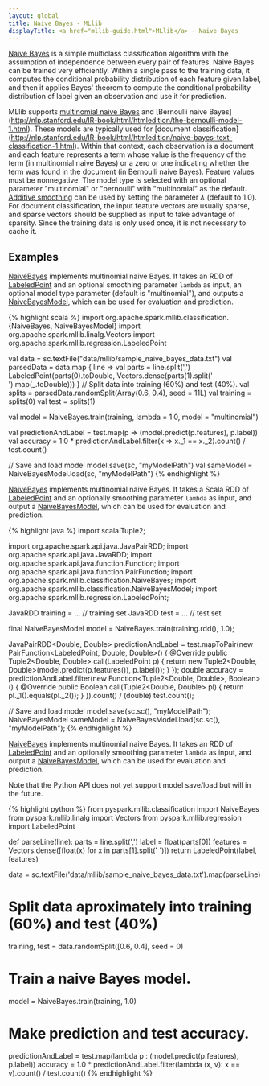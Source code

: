 ```yaml
---
layout: global
title: Naive Bayes - MLlib
displayTitle: <a href="mllib-guide.html">MLlib</a> - Naive Bayes
---
```


[Naive Bayes](http://en.wikipedia.org/wiki/Naive_Bayes_classifier) is a simple
multiclass classification algorithm with the assumption of independence between
every pair of features. Naive Bayes can be trained very efficiently. Within a
single pass to the training data, it computes the conditional probability
distribution of each feature given label, and then it applies Bayes' theorem to
compute the conditional probability distribution of label given an observation
and use it for prediction.

MLlib supports [multinomial naive
Bayes](http://en.wikipedia.org/wiki/Naive_Bayes_classifier#Multinomial_naive_Bayes)
and [Bernoulli naive Bayes] (http://nlp.stanford.edu/IR-book/html/htmledition/the-bernoulli-model-1.html).
These models are typically used for [document classification]
(http://nlp.stanford.edu/IR-book/html/htmledition/naive-bayes-text-classification-1.html).
Within that context, each observation is a document and each
feature represents a term whose value is the frequency of the term (in multinomial naive Bayes) or
a zero or one indicating whether the term was found in the document (in Bernoulli naive Bayes).
Feature values must be nonnegative. The model type is selected with an optional parameter
"multinomial" or "bernoulli" with "multinomial" as the default.
[Additive smoothing](http://en.wikipedia.org/wiki/Lidstone_smoothing) can be used by
setting the parameter $\lambda$ (default to $1.0$). For document classification, the input feature
vectors are usually sparse, and sparse vectors should be supplied as input to take advantage of
sparsity. Since the training data is only used once, it is not necessary to cache it.

## Examples

<div class="codetabs">
<div data-lang="scala" markdown="1">

[NaiveBayes](api/scala/index.html#org.apache.spark.mllib.classification.NaiveBayes$) implements
multinomial naive Bayes. It takes an RDD of
[LabeledPoint](api/scala/index.html#org.apache.spark.mllib.regression.LabeledPoint) and an optional
smoothing parameter `lambda` as input, an optional model type parameter (default is "multinomial"), and outputs a
[NaiveBayesModel](api/scala/index.html#org.apache.spark.mllib.classification.NaiveBayesModel), which
can be used for evaluation and prediction.

{% highlight scala %}
import org.apache.spark.mllib.classification.{NaiveBayes, NaiveBayesModel}
import org.apache.spark.mllib.linalg.Vectors
import org.apache.spark.mllib.regression.LabeledPoint

val data = sc.textFile("data/mllib/sample_naive_bayes_data.txt")
val parsedData = data.map { line =>
  val parts = line.split(',')
  LabeledPoint(parts(0).toDouble, Vectors.dense(parts(1).split(' ').map(_.toDouble)))
}
// Split data into training (60%) and test (40%).
val splits = parsedData.randomSplit(Array(0.6, 0.4), seed = 11L)
val training = splits(0)
val test = splits(1)

val model = NaiveBayes.train(training, lambda = 1.0, model = "multinomial")

val predictionAndLabel = test.map(p => (model.predict(p.features), p.label))
val accuracy = 1.0 * predictionAndLabel.filter(x => x._1 == x._2).count() / test.count()

// Save and load model
model.save(sc, "myModelPath")
val sameModel = NaiveBayesModel.load(sc, "myModelPath")
{% endhighlight %}
</div>

<div data-lang="java" markdown="1">

[NaiveBayes](api/java/org/apache/spark/mllib/classification/NaiveBayes.html) implements
multinomial naive Bayes. It takes a Scala RDD of
[LabeledPoint](api/java/org/apache/spark/mllib/regression/LabeledPoint.html) and an
optionally smoothing parameter `lambda` as input, and output a
[NaiveBayesModel](api/java/org/apache/spark/mllib/classification/NaiveBayesModel.html), which
can be used for evaluation and prediction.

{% highlight java %}
import scala.Tuple2;

import org.apache.spark.api.java.JavaPairRDD;
import org.apache.spark.api.java.JavaRDD;
import org.apache.spark.api.java.function.Function;
import org.apache.spark.api.java.function.PairFunction;
import org.apache.spark.mllib.classification.NaiveBayes;
import org.apache.spark.mllib.classification.NaiveBayesModel;
import org.apache.spark.mllib.regression.LabeledPoint;

JavaRDD<LabeledPoint> training = ... // training set
JavaRDD<LabeledPoint> test = ... // test set

final NaiveBayesModel model = NaiveBayes.train(training.rdd(), 1.0);

JavaPairRDD<Double, Double> predictionAndLabel = 
  test.mapToPair(new PairFunction<LabeledPoint, Double, Double>() {
    @Override public Tuple2<Double, Double> call(LabeledPoint p) {
      return new Tuple2<Double, Double>(model.predict(p.features()), p.label());
    }
  });
double accuracy = predictionAndLabel.filter(new Function<Tuple2<Double, Double>, Boolean>() {
    @Override public Boolean call(Tuple2<Double, Double> pl) {
      return pl._1().equals(pl._2());
    }
  }).count() / (double) test.count();

// Save and load model
model.save(sc.sc(), "myModelPath");
NaiveBayesModel sameModel = NaiveBayesModel.load(sc.sc(), "myModelPath");
{% endhighlight %}
</div>

<div data-lang="python" markdown="1">

[NaiveBayes](api/python/pyspark.mllib.html#pyspark.mllib.classification.NaiveBayes) implements multinomial
naive Bayes. It takes an RDD of
[LabeledPoint](api/python/pyspark.mllib.html#pyspark.mllib.regression.LabeledPoint) and an optionally
smoothing parameter `lambda` as input, and output a
[NaiveBayesModel](api/python/pyspark.mllib.html#pyspark.mllib.classification.NaiveBayesModel), which can be
used for evaluation and prediction.

Note that the Python API does not yet support model save/load but will in the future.

{% highlight python %}
from pyspark.mllib.classification import NaiveBayes
from pyspark.mllib.linalg import Vectors
from pyspark.mllib.regression import LabeledPoint

def parseLine(line):
    parts = line.split(',')
    label = float(parts[0])
    features = Vectors.dense([float(x) for x in parts[1].split(' ')])
    return LabeledPoint(label, features)

data = sc.textFile('data/mllib/sample_naive_bayes_data.txt').map(parseLine)

# Split data aproximately into training (60%) and test (40%)
training, test = data.randomSplit([0.6, 0.4], seed = 0)

# Train a naive Bayes model.
model = NaiveBayes.train(training, 1.0)

# Make prediction and test accuracy.
predictionAndLabel = test.map(lambda p : (model.predict(p.features), p.label))
accuracy = 1.0 * predictionAndLabel.filter(lambda (x, v): x == v).count() / test.count()
{% endhighlight %}

</div>
</div>
